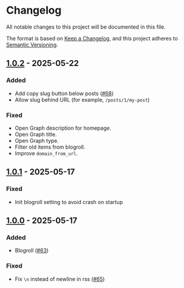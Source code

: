 # Changelog

All notable changes to this project will be documented in this file.

The format is based on [Keep a Changelog](https://keepachangelog.com/en/1.1.0/),
and this project adheres to [Semantic Versioning](https://semver.org/spec/v2.0.0.html).

## [1.0.2] - 2025-05-22

### Added

- Add copy slug button below posts ([#68](https://github.com/rikhuijzer/fx/pull/68))
- Allow slug behind URL (for example, `/posts/1/my-post`)

### Fixed

- Open Graph description for homepage.
- Open Graph title.
- Open Graph type.
- Filter old items from blogroll.
- Improve `domain_from_url`.

## [1.0.1] - 2025-05-17

### Fixed

- Init blogroll setting to avoid crash on startup

## [1.0.0] - 2025-05-17

### Added

- Blogroll ([#63](https://github.com/rikhuijzer/fx/pull/63))

### Fixed

- Fix `\n` instead of newline in rss ([#65](https://github.com/rikhuijzer/fx/pull/65))

[1.0.2]: https://github.com/rikhuijzer/fx/compare/v1.0.1...v1.0.2
[1.0.1]: https://github.com/rikhuijzer/fx/compare/v1.0.0...v1.0.1
[1.0.0]: https://github.com/rikhuijzer/fx/releases/tag/v1.0.0
